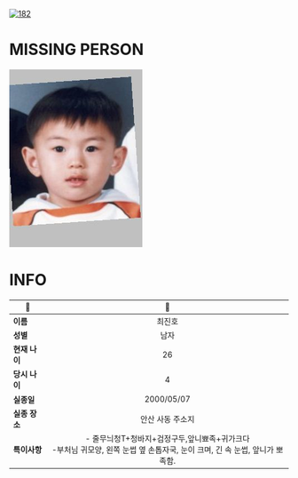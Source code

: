 [![182](https://img.shields.io/badge/%EC%8B%A4%EC%A2%85%EC%8B%A0%EA%B3%A0%EB%8A%94%20%EA%B5%AD%EB%B2%88%EC%97%86%EC%9D%B4-182-blue)](http://safe182.go.kr/index.do)

# MISSING PERSON

<img src="./missing_person.jpg">

# INFO

|🔑|💎|
|--|:--:|
|**이름**|최진호|
|**성별**|남자|
|**현재 나이**|26|
|**당시 나이**|4|
|**실종일**|2000/05/07|
|**실종 장소**|안산 사동 주소지|
|**특이사항**|- 줄무늬청T+청바지+검정구두,앞니뾰족+귀가크다</br>-부처님 귀모양, 왼쪽 눈썹 옆 손톱자국, 눈이 크며, 긴 속 눈썹, 앞니가 뽀족함.|
